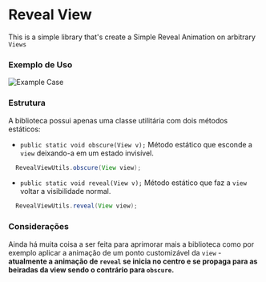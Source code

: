 # Reveal View
This is a simple library that's create a Simple Reveal Animation on arbitrary `Views`

### Exemplo de Uso

![Example Case](https://raw.githubusercontent.com/eduardowgmendes/RevealAnimationClass/master/screenshots/example_remove_items.gif)

### Estrutura 
A biblioteca possui apenas uma classe utilitária com dois métodos estáticos: 

* `public static void obscure(View v);`
Método estático que esconde a `view` deixando-a em um estado invisível.
```java
  RevealViewUtils.obscure(View view);
```

* `public static void reveal(View v);`
Método estático que faz a `view` voltar a visibilidade normal. 
```java
  RevealViewUtils.reveal(View view);
```

### Considerações
Ainda há muita coisa a ser feita para aprimorar mais a biblioteca como por exemplo aplicar a animação de um ponto customizável da `view` - **atualmente a animação de `reveal` se inicia no centro e se propaga para as beiradas da view sendo o contrário para `obscure`.**    
